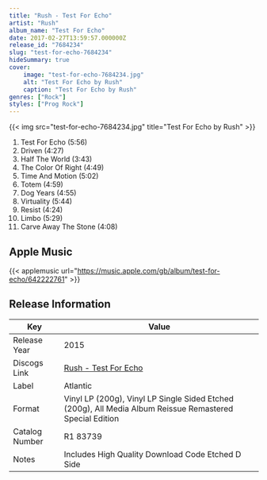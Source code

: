 ```yaml
---
title: "Rush - Test For Echo"
artist: "Rush"
album_name: "Test For Echo"
date: 2017-02-27T13:59:57.000000Z
release_id: "7684234"
slug: "test-for-echo-7684234"
hideSummary: true
cover:
    image: "test-for-echo-7684234.jpg"
    alt: "Test For Echo by Rush"
    caption: "Test For Echo by Rush"
genres: ["Rock"]
styles: ["Prog Rock"]
---
```


{{< img src="test-for-echo-7684234.jpg" title="Test For Echo by Rush" >}}

<!-- section break -->

1. Test For Echo (5:56)
2. Driven (4:27)
3. Half The World (3:43)
4. The Color Of Right (4:49)
5. Time And Motion (5:02)
6. Totem (4:59)
7. Dog Years (4:55)
8. Virtuality (5:44)
9. Resist (4:24)
10. Limbo (5:29)
11. Carve Away The Stone (4:08)

<!-- section break -->




## Apple Music
{{< applemusic url="https://music.apple.com/gb/album/test-for-echo/642222761" >}}






## Release Information
|  Key           | Value                                                |
| ---------------| ---------------------------------------------------- |
| Release Year   | 2015                                   |
| Discogs Link   | [Rush - Test For Echo](https://www.discogs.com/release/7684234-Rush-Test-For-Echo) |
| Label          | Atlantic |
| Format         | Vinyl LP (200g), Vinyl LP Single Sided Etched (200g), All Media Album Reissue Remastered Special Edition |
| Catalog Number | R1 83739 |
| Notes | Includes High Quality Download Code  Etched D Side |